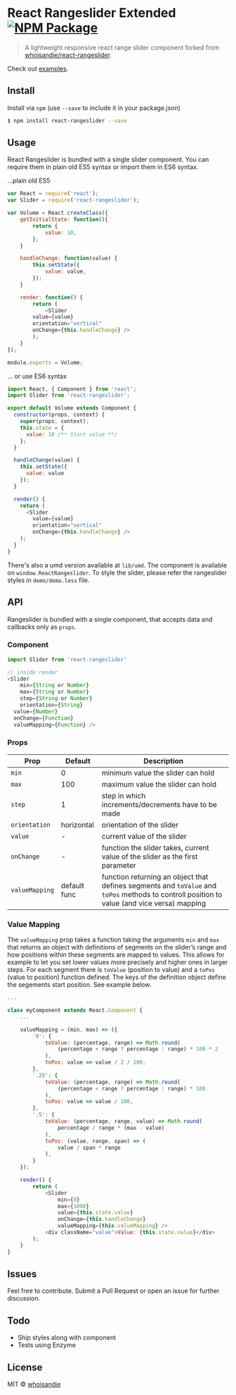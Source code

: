 # React Rangeslider Extended [![NPM Package][npm_img]][npm_site]
> A lightweight responsive react range slider component forked from [whoisandie/react-rangeslider](https://github.com/whoisandie/react-rangeslider).

Check out [examples](https://oliverwehn.github.io/react-rangeslider-extended).

## Install
Install via `npm` (use `--save` to include it in your package.json)

```bash
$ npm install react-rangeslider --save
```

## Usage
React Rangeslider is bundled with a single slider component. You can require them in plain old ES5 syntax or import them in ES6 syntax.

...plain old ES5

```js
var React = require('react');
var Slider = require('react-rangeslider');

var Volume = React.createClass({
	getInitialState: function(){
		return {
			value: 10,
		};
	}

	handleChange: function(value) {
		this.setState({
			value: value,
		});
	}

	render: function() {
		return (
			<Slider
        value={value}
        orientation="vertical"
        onChange={this.handleChange} />
		);
	}
});

module.exports = Volume;
```

... or use ES6 syntax

```js
import React, { Component } from 'react';
import Slider from 'react-rangeslider';

export default Volume extends Component {
  constructor(props, context) {
    super(props, context);
    this.state = {
      value: 10 /** Start value **/
    };
  }

  handleChange(value) {
    this.setState({
      value: value
    });
  }

  render() {
    return (
      <Slider
        value={value}
        orientation="vertical"
        onChange={this.handleChange} />
    );
  }
}
```
There's also a umd version available at `lib/umd`. The component is available on `window.ReactRangeslider`. To style the slider, please refer the rangeslider styles in `demo/demo.less` file.

## API
Rangeslider is bundled with a single component, that accepts data and callbacks only as `props`.

### Component

```js
import Slider from 'react-rangeslider'

// inside render
<Slider
	min={String or Number}
	max={String or Number}
	step={String or Number}
	orientation={String}
  value={Number}
  onChange={Function}
  valueMapping={Function} />
```

### Props

Prop   	 			 |  Default      |  Description
---------   	 |  -------      |  -----------
`min`     		 |  0				   	 |  minimum value the slider can hold
`max`    			 |  100				   |  maximum value the slider can hold
`step` 				 |  1          	 |  step in which increments/decrements have to be made
`orientation`  |  horizontal   |  orientation of the slider
`value`  			 |  -            |  current value of the slider
`onChange`  	 |  -            |  function the slider takes, current value of the slider as the first parameter
`valueMapping` |  default func |  function returning an object that defines segments and `toValue` and `toPos` methods to controll position to value (and vice versa) mapping

### Value Mapping
The `valueMapping` prop takes a function taking the arguments `min` and `max` that returns an object with definitions of segments on the slider’s range and how positions within these segments are mapped to values. 
This allows for example to let you set lower values more precisely and higher ones in larger steps. For each segment there is `toValue` (position to value) and a `toPos` (value to position) function defined. 
The keys of the definition object define the segements start position. See example below.
```js
...

class myComponent extends React.Component {
	...

	valueMapping = (min, max) => ({
		'0': {
			toValue: (percentage, range) => Math.round(
				(percentage < range ? percentage : range) * 100 * 2
			),
			toPos: value => value / 2 / 100,
		},
		'.25': {
			toValue: (percentage, range) => Math.round(
				(percentage < range ? percentage : range) * 100
			),
			toPos: value => value / 100,
		},
		'.5': {
			toValue: (percentage, range, value) => Math.round(
				percentage / range * (max - value)
			),
			toPos: (value, range, span) => (
				value / span * range
			),
		}
	});

	render() {
		return (
			<Slider
				min={0}
				max={1000}
				value={this.state.value}
				onChange={this.handleChange}
				valueMapping={this.valueMapping} />
			<div className="value">Value: {this.state.value}</div>
		);
	}
}
```

## Issues
Feel free to contribute. Submit a Pull Request or open an issue for further discussion.


## Todo
- Ship styles along with component
- Tests using Enzyme

## License
MIT &copy; [whoisandie](http://oliverwehn.com)

[npm_img]: https://img.shields.io/npm/v/react-rangeslider-extended.svg?style=flat-square
[npm_site]: https://www.npmjs.org/package/react-rangeslider-extended
